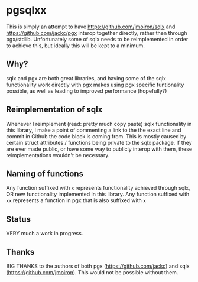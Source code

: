 # pgsqlxx

This is simply an attempt to have https://github.com/jmoiron/sqlx and https://github.com/jackc/pgx interop together directly, rather then through pgx/stdlib. Unfortunately some of sqlx needs to be reimplemented in order to achieve this, but ideally this will be kept to a minimum.

## Why?

sqlx and pgx are both great libraries, and having some of the sqlx functionality work directly with pgx makes using pgx specific funtionality possible, as well as leading to improved performance (hopefully?)

## Reimplementation of sqlx

Whenever I reimplement (read: pretty much copy paste) sqlx functionality in this library, 
I make a point of commenting a link to the the exact line and commit in Github the code block is coming from. This is mostly caused by certain 
struct attributes / functions being private to the sqlx package. If they are ever made public, or have some way to 
publicly interop with them, these reimplementations wouldn't be necessary.

## Naming of functions

Any function suffixed with `x` represents functionality achieved through sqlx, OR new functionality implemented in this library. Any function suffixed with `xx` represents a function in pgx that is also suffixed with `x`

## Status

VERY much a work in progress. 

## Thanks

BIG THANKS to the authors of both pgx (https://github.com/jackc) and sqlx (https://github.com/jmoiron). This would not be possible without them.